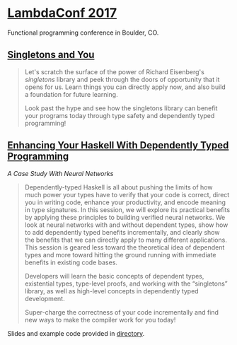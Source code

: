 [LambdaConf 2017](lambdaconf-2017 "LambdaConf 2017")
====================================================

Functional programming conference in Boulder, CO.

[Singletons and You](lambdaconf-2017/singletons/singleton-slides.html "Singletons and You")
-------------------------------------------------------------------------------------------

> Let's scratch the surface of the power of Richard Eisenberg's
> *singletons* library and peek through the doors of opportunity that it
> opens for us. Learn things you can directly apply now, and also build
> a foundation for future learning.
>
> Look past the hype and see how the singletons library can benefit your
> programs today through type safety and dependently typed programming!

[Enhancing Your Haskell With Dependently Typed Programming](lambdaconf-2017/dependent-types/dependent-types.html "Enhancing Your Haskell With Dependently Typed Programming")
-----------------------------------------------------------------------------------------------------------------------------------------------------------------------------

*A Case Study With Neural Networks*

> Dependently-typed Haskell is all about pushing the limits of how much
> power your types have to verify that your code is correct, direct you
> in writing code, enhance your productivity, and encode meaning in type
> signatures. In this session, we will explore its practical benefits by
> applying these principles to building verified neural networks. We
> look at neural networks with and without dependent types, show how to
> add dependently typed benefits incrementally, and clearly show the
> benefits that we can directly apply to many different applications.
> This session is geared less toward the theoretical idea of dependent
> types and more toward hitting the ground running with immediate
> benefits in existing code bases.
>
> Developers will learn the basic concepts of dependent types,
> existential types, type-level proofs, and working with the
> “singletons” library, as well as high-level concepts in dependently
> typed development.
>
> Super-charge the correctness of your code incrementally and find new
> ways to make the compiler work for you today!

Slides and example code provided in
[directory](https://github.com/mstksg/talks/tree/master/lambdaconf-2017/dependent-types).
